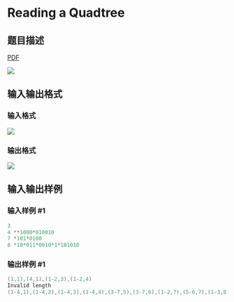 # Reading a Quadtree

## 题目描述

[problemUrl]: https://uva.onlinejudge.org/index.php?option=com_onlinejudge&Itemid=8&category=229&page=show_problem&problem=3099

[PDF](https://uva.onlinejudge.org/external/119/p11948.pdf)

![](https://cdn.luogu.com.cn/upload/vjudge_pic/UVA11948/5aa7ca900f1b44ff3218b3a6d9c32deb28b36228.png)

## 输入输出格式

### 输入格式

![](https://cdn.luogu.com.cn/upload/vjudge_pic/UVA11948/302b0daef5cd88d7875711729120b23e136d7287.png)

### 输出格式

![](https://cdn.luogu.com.cn/upload/vjudge_pic/UVA11948/fd19cfd33e31fc5177b8124c1af57a22691ed7e4.png)

## 输入输出样例

### 输入样例 #1

```cpp
3
4 **1000*010010
7 *101*0100
8 *10*011*0010*1*101010
```


### 输出样例 #1

```cpp
(1,1),(4,1),(1-2,3),(1-2,4)
Invalid length
(1-4,1),(1-4,2),(1-4,3),(1-4,4),(3-7,5),(3-7,6),(1-2,7),(5-6,7),(1-3,8),(5-6,8)
```


